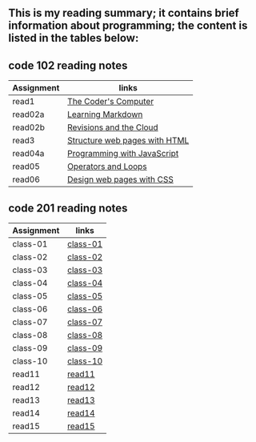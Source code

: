 
## This is my reading summary; it contains brief information about programming; the content is listed in the tables below:

## code 102 reading notes  

|  Assignment  |       links                                      |
|  ----------  |       ------                                     |
|  read1       | [The Coder's Computer](102/read1.md)             |
|  read02a     | [Learning Markdown](102/read02a.md)              |
|  read02b     | [Revisions and the Cloud](102/read02b.md)        |
|  read3       | [Structure web pages with HTML](102/read3.md)    |
|  read04a     | [Programming with JavaScript](102/read04a.md)    |
|  read05      | [Operators and Loops](102/read05.md)             |
|  read06      | [Design web pages with CSS](102/read06.md)       |

## code 201 reading notes  

|  Assignment  |       links                                      |
|  ----------  |       ------                                     |
|  class-01    | [class-01](201/class-01.md)                      |
|  class-02    | [class-02](201/class-02.md)                      |
|  class-03    | [class-03](201/class-03.md)                      |
|  class-04    | [class-04](201/class-04.md)                      |
|  class-05    | [class-05](201/class-05.md)                      |
|  class-06    | [class-06](201/class-06.md)                      |
|  class-07    | [class-07](201/class-07.md)                      |
|  class-08    | [class-08](201/class-08.md)                      |
|  class-09    | [class-09](201/class-09.md)                      |
|  class-10    | [class-10](201/class-10.md)                      |
|  read11      | [read11](201/read11.md)                          |
|  read12      | [read12](201/read12.md)                          |
|  read13      | [read13](201/read13.md)                          |
|  read14      | [read14](201/read14.md)                          |
|  read15      | [read15](201/read15.md)                          |
